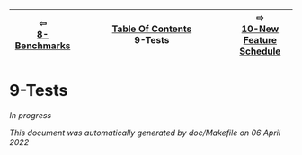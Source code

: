 
| ⇦ <br />[8-Benchmarks](benchmarks.md)  | [Table Of Contents](toc.md)<br />9-Tests<br /><img width=1000/> | ⇨ <br />[10-New Feature Schedule](feature-schedule.md)   |
| ----------- | ----------- | ----------- |



# 9-Tests

*In progress*







_This document was automatically generated by doc/Makefile on 06 April 2022_

